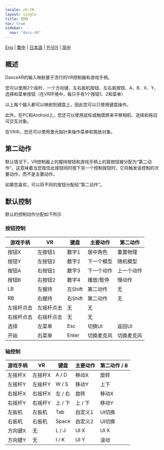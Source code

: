 ```yaml
---
locale: zh-CN
layout: single
title: 控制
toc: true
sidebar:
  nav: "docs-zh"
---
```

[Eng](/dancexr/features/controls) | [繁中](/tw/dancexr/features/controls) | [日本語](/jp/dancexr/features/controls) | [한국어](/kr/dancexr/features/controls) | [简中](/zh/dancexr/features/controls)


## 概述
DanceXR的输入映射基于流行的VR控制器和游戏手柄。

您可以使用2个摇杆、一个方向键、左右扳机按钮、左右肩按钮、A、B、X、Y、选择和菜单按钮（在VR环境中，每只手有1个按钮1、2和菜单）

以上每个输入都可以映射到键盘上，因此您可以只使用键盘操作。

此外，在PC和Android上，您还可以使用鼠标或触摸屏来平移相机、选择和拖动可交互对象。

在VR中，您还可以使用激光指针来操作菜单和拖放对象。

## 第二动作
默认情况下，VR控制器上的握持按钮和游戏手柄上的肩按钮被分配为“第二动作”，这意味着当您按住此按钮同时按下另一个控制按钮时，它将触发该控制的次要动作，而不是主要动作。

如果您喜欢，可以将不同的按钮分配给“第二动作”。

## 默认控制
默认的控制动作分配如下所示

### 按钮控制

| 游戏手柄 | VR | 键盘 | 主要动作 | 第二动作 | 
| --- | --- | --- | --- | --- |
| 按钮X | 左按钮1 | 数字1 | 居中角色 | 重置物理 |
| 按钮Y | 左按钮2 | 数字2 | 下一个模型 | 随机模型 |
| 按钮A | 右按钮1 | 数字3 | 下一个动作 | 上一个动作 |
| 按钮B | 右按钮2 | 数字4 | 播放/暂停 | 慢动作 |
| LB | 左握持 | 左Shift | 第二动作 | 无 |
| RB | 右握持 | 右Shift | 第二动作 | 无 |
| 左摇杆点击 | 左摇杆点击 | 无 | 无 |
| 右摇杆点击 | 右摇杆点击 | 无 | 无 |
| 选择 | 左菜单 | Esc | 切换UI | 返回UI |
| 开始 | 右菜单 | Enter | 切换麦克风 | 切换麦克风 |


### 轴控制

| 游戏手柄 | VR | 键盘 | 主要动作 | 第二动作 / B | 
| --- | --- | --- | --- | ---  |
| 左摇杆X | 左摇杆X | A / D | 移动X | 旋转 |
| 左摇杆Y | 左摇杆Y | W / S | 移动Y | 上下 |
| 右摇杆X | 右摇杆X | 左 / 右 | 旋转 | 移动X |
| 右摇杆Y | 右摇杆Y | 上 / 下 | 上 / 下 | 移动Y |
| 左扳机 | 左扳机 | Tab | 自定义1 | UI切换 |
| 右扳机 | 右扳机 | Space | 自定义2 | UI切换 |
| 方向键X | 无 | L / J | UI X | UI X |
| 方向键Y | 无 | I / K | UI Y | 滚动 |
